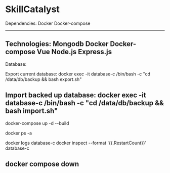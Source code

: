 # SkillCatalyst

Dependencies:
    Docker
    Docker-compose

---------------------------------

Technologies:
    Mongodb
    Docker
    Docker-compose
    Vue
    Node.js
    Express.js
---------------------------------
Database:

Export current database:
    docker exec -it database-c /bin/bash -c "cd /data/db/backup && bash export.sh"

Import backed up database:
    docker exec -it database-c /bin/bash -c "cd /data/db/backup && bash import.sh"
---------------------------------

docker-compose up -d --build

docker ps -a

docker logs database-c
docker inspect --format '{{.RestartCount}}' database-c

docker compose down
---------------------------------